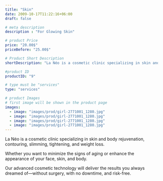 ```yaml
---
title: "Skin"
date: 2009-10-17T11:22:16+06:00
draft: false

# meta description
description : "For Glowing Skin"

# product Price
price: "20.00$"
priceBefore: "25.00$"

# Product Short Description
shortDescription: "La Néo is a cosmetic clinic specializing in skin and body rejuvenation, contouring, slimming, tightening, and weight loss."

#product ID
productID: "9"

# type must be "services"
type: "services"

# product Images
# first image will be shown in the product page
images:
  - image: "images/prod/girl-2771001_1280.jpg"
  - image: "images/prod/girl-2771001_1280.jpg"
  - image: "images/prod/girl-2771001_1280.jpg"
  - image: "images/prod/girl-2771001_1280.jpg"
---
```


La Néo is a cosmetic clinic specializing in skin and body rejuvenation, contouring, slimming, tightening, and weight loss. 

Whether you want to minimize the signs of aging or enhance the appearance of your face, skin, and body. 

Our advanced cosmetic technology will deliver the results you always dreamed of—without surgery, with no downtime, and risk-free.